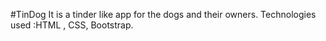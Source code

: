 #TinDog
It is a tinder like app for the dogs and their owners.
Technologies used :HTML , CSS, Bootstrap.

